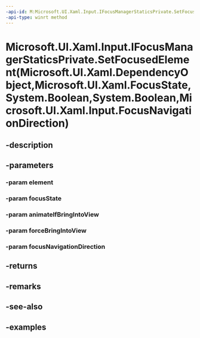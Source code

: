 ```yaml
---
-api-id: M:Microsoft.UI.Xaml.Input.IFocusManagerStaticsPrivate.SetFocusedElement(Microsoft.UI.Xaml.DependencyObject,Microsoft.UI.Xaml.FocusState,System.Boolean,System.Boolean,Microsoft.UI.Xaml.Input.FocusNavigationDirection)
-api-type: winrt method
---
```


# Microsoft.UI.Xaml.Input.IFocusManagerStaticsPrivate.SetFocusedElement(Microsoft.UI.Xaml.DependencyObject,Microsoft.UI.Xaml.FocusState,System.Boolean,System.Boolean,Microsoft.UI.Xaml.Input.FocusNavigationDirection)

<!--
public bool SetFocusedElement (Microsoft.UI.Xaml.DependencyObject element, Microsoft.UI.Xaml.FocusState focusState, bool animateIfBringIntoView, bool forceBringIntoView, Microsoft.UI.Xaml.Input.FocusNavigationDirection focusNavigationDirection);
-->


## -description

## -parameters

### -param element

### -param focusState

### -param animateIfBringIntoView

### -param forceBringIntoView

### -param focusNavigationDirection

## -returns

## -remarks

## -see-also

## -examples



